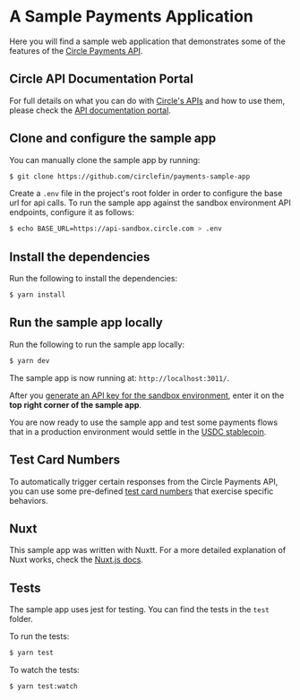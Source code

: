 # A Sample Payments Application

Here you will find a sample web application that demonstrates some of the features of the [Circle Payments API](https://www.circle.com/payments-api).

## Circle API Documentation Portal

For full details on what you can do with [Circle's APIs](https://www.circle.com/developers) and how to use them, please check the [API documentation portal](https://developers.circle.com).

## Clone and configure the sample app

You can manually clone the sample app by running:

```bash
$ git clone https://github.com/circlefin/payments-sample-app
```

Create a `.env` file in the project's root folder in order to configure the base url for api calls. To run the sample app against the sandbox environment API endpoints, configure it as follows:

```bash
$ echo BASE_URL=https://api-sandbox.circle.com > .env
```

## Install the dependencies

Run the following to install the dependencies:

``` bash
$ yarn install
```

## Run the sample app locally

Run the following to run the sample app locally:

``` bash
$ yarn dev
```

The sample app is now running at: `http://localhost:3011/`.

After you [generate an API key for the sandbox environment](https://developers.circle.com/docs/getting-started-with-the-circle-apis#section-api-keys), enter it on the **top right corner of the sample app**.

You are now ready to use the sample app and test some payments flows that in a production environment would settle in the [USDC stablecoin](https://www.circle.com/en/usdc).

## Test Card Numbers

To automatically trigger certain responses from the Circle Payments API, you can use some pre-defined [test card numbers](https://developers.circle.com/docs/test-card-numbers) that exercise specific behaviors.

## Nuxt

This sample app was written with Nuxtt. For a more detailed explanation of Nuxt works, check the [Nuxt.js docs](https://nuxtjs.org).

## Tests

The sample app uses jest for testing. You can find the tests in the `test` folder.

To run the tests:

``` bash
$ yarn test
```

To watch the tests:

``` bash
$ yarn test:watch
```
